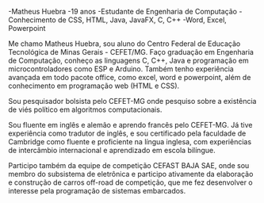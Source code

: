 -Matheus Huebra
-19 anos
-Estudante de Engenharia de Computação
-Conhecimento de CSS, HTML, Java, JavaFX, C, C++
-Word, Excel, Powerpoint

Me chamo Matheus Huebra, sou aluno do Centro Federal de Educação Tecnológica de Minas Gerais - CEFET/MG. 
Faço graduação em Engenharia de Computação, conheço as linguagens C, C++, Java e programação em microcontroladores como ESP e Arduino. 
Também tenho experiência avançada em todo pacote office, como excel, word e powerpoint, além de conhecimento em programação web (HTML e CSS).

Sou pesquisador bolsista pelo CEFET-MG onde pesquiso sobre a existência de viés político em algoritmos computacionais.

Sou fluente em inglês e alemão e aprendo francês pelo CEFET-MG. 
Já tive experiência como tradutor de inglês, e sou certificado pela faculdade de Cambridge como fluente e proficiente na língua inglesa, 
com experiências de intercâmbio internacional e aprendizado em escola bilíngue.

Participo também da equipe de competição CEFAST BAJA SAE, 
onde sou membro do subsistema de eletrônica e participo ativamente da elaboração e construção de carros off-road de competição, 
que me fez desenvolver o interesse pela programação de sistemas embarcados.
